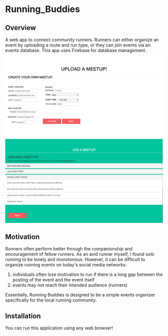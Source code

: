 # Running_Buddies

## Overview
A web app to connect community runners. Runners can either organize an event by uploading a route and run type, or they can join events via an events database. This app uses Firebase for database management. 

![Upload Page](https://github.com/g-luo/Running_Buddies/blob/master/Upload_Page.png)
![Join Page](https://github.com/g-luo/Running_Buddies/blob/master/Join_Page.png)

## Motivation

Runners often perform better through the companionship and encouragement of fellow runners. As an avid runner myself, I found solo running to be lonely and monotonous. However, it can be difficult to organize running events on today's social media networks:

1) individuals often lose motivation to run if there is a long gap between the posting of the event and the event itself
2) events may not reach their intended audience (runners)

Essentially, Running Buddies is designed to be a simple events organizer specifically for the local running community. 

## Installation

You can run this application using any web browser!



